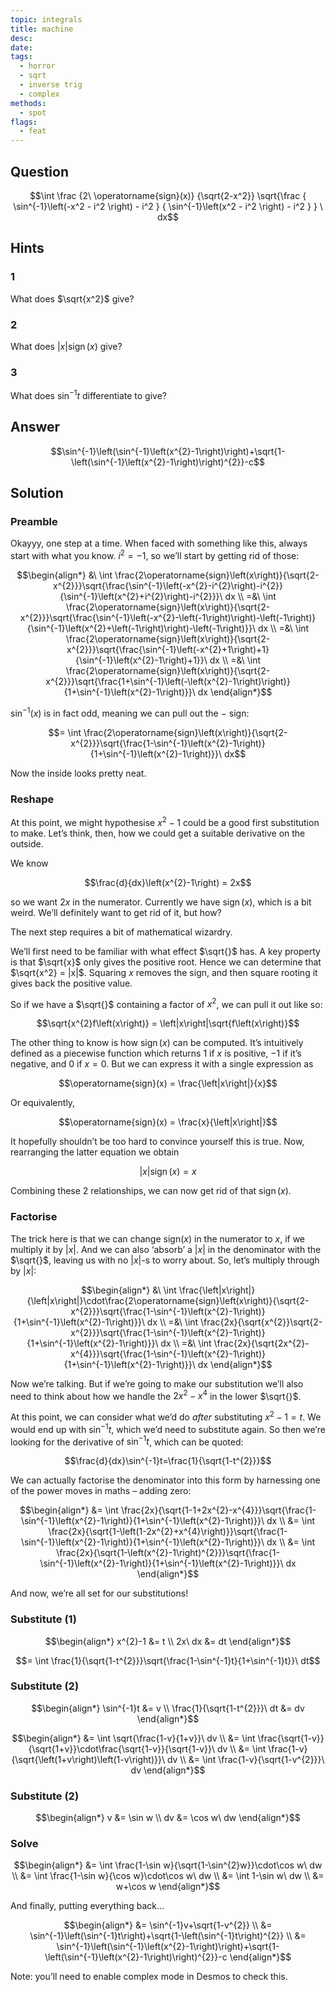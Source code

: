 ```yaml
---
topic: integrals
title: machine
desc: 
date: 
tags:
  - horror
  - sqrt
  - inverse trig
  - complex
methods:
  - spot
flags:
  - feat
---
```



## Question
```math
\int
  \frac
    {2\ \operatorname{sign}(x)}
    {\sqrt{2-x^2}}
  \sqrt{\frac
    { \sin^{-1}\left(-x^2 - i^2 \right) - i^2 }
    { \sin^{-1}\left(x^2 - i^2 \right) - i^2 }
  }
\ dx
```


## Hints

### 1
What does $\sqrt{x^2}$ give?

### 2
What does $|x| \operatorname{sign}(x)$ give?

### 3
What does $\sin^{-1}{t}$ differentiate to give?


## Answer
```math
\sin^{-1}\left(\sin^{-1}\left(x^{2}-1\right)\right)+\sqrt{1-\left(\sin^{-1}\left(x^{2}-1\right)\right)^{2}}-c
```


## Solution

### Preamble
Okayyy, one step at a time. When faced with something like this, always start with what you know. $i^2 = -1$, so we’ll start by getting rid of those:

```math
\begin{align*}
  &\ \int \frac{2\operatorname{sign}\left(x\right)}{\sqrt{2-x^{2}}}\sqrt{\frac{\sin^{-1}\left(-x^{2}-i^{2}\right)-i^{2}}{\sin^{-1}\left(x^{2}+i^{2}\right)-i^{2}}}\ dx
  \\ =&\ \int \frac{2\operatorname{sign}\left(x\right)}{\sqrt{2-x^{2}}}\sqrt{\frac{\sin^{-1}\left(-x^{2}-\left(-1\right)\right)-\left(-1\right)}{\sin^{-1}\left(x^{2}+\left(-1\right)\right)-\left(-1\right)}}\ dx
  \\ =&\ \int \frac{2\operatorname{sign}\left(x\right)}{\sqrt{2-x^{2}}}\sqrt{\frac{\sin^{-1}\left(-x^{2}+1\right)+1}{\sin^{-1}\left(x^{2}-1\right)+1}}\ dx
  \\ =&\ \int \frac{2\operatorname{sign}\left(x\right)}{\sqrt{2-x^{2}}}\sqrt{\frac{1+\sin^{-1}\left(-\left(x^{2}-1\right)\right)}{1+\sin^{-1}\left(x^{2}-1\right)}}\ dx
\end{align*}
```

$\sin^{-1}(x)$ is in fact odd, meaning we can pull out the $-$ sign:

```math
= \int \frac{2\operatorname{sign}\left(x\right)}{\sqrt{2-x^{2}}}\sqrt{\frac{1-\sin^{-1}\left(x^{2}-1\right)}{1+\sin^{-1}\left(x^{2}-1\right)}}\ dx
```

Now the inside looks pretty neat.

### Reshape
At this point, we might hypothesise $x^2 - 1$ could be a good first substitution to make. Let’s think, then, how we could get a suitable derivative on the outside.

We know

```math
\frac{d}{dx}\left(x^{2}-1\right) = 2x
```

so we want $2x$ in the numerator. Currently we have $\operatorname{sign}(x)$, which is a bit weird. We’ll definitely want to get rid of it, but how?

The next step requires a bit of mathematical wizardry.

We’ll first need to be familiar with what effect $\sqrt{}$ has. A key property is that $\sqrt{x}$ only gives the positive root. Hence we can determine that $\sqrt{x^2} = |x|$. Squaring $x$ removes the sign, and then square rooting it gives back the positive value.

So if we have a $\sqrt{}$ containing a factor of $x^2$, we can pull it out like so:

```math
\sqrt{x^{2}f\left(x\right)} = \left|x\right|\sqrt{f\left(x\right)}
```

The other thing to know is how $\operatorname{sign}(x)$ can be computed. It’s intuitively defined as a piecewise function which returns $1$ if $x$ is positive, $-1$ if it’s negative, and $0$ if $x = 0$. But we can express it with a single expression as

```math
\operatorname{sign}(x) = \frac{\left|x\right|}{x}
```

Or equivalently,

```math
\operatorname{sign}(x) = \frac{x}{\left|x\right|}
```

It hopefully shouldn’t be too hard to convince yourself this is true. Now, rearranging the latter equation we obtain

```math
\left|x\right|\operatorname{sign}(x) = x
```

Combining these 2 relationships, we can now get rid of that $\operatorname{sign}(x)$.

### Factorise
The trick here is that we can change $\text{sign}(x)$ in the numerator to $x$, if we multiply it by $|x|$. And we can also ‘absorb’ a $|x|$ in the denominator with the $\sqrt{}$, leaving us with no $|x|$-s to worry about. So, let’s multiply through by $|x|$:

```math
\begin{align*}
  &\ \int \frac{\left|x\right|}{\left|x\right|}\cdot\frac{2\operatorname{sign}\left(x\right)}{\sqrt{2-x^{2}}}\sqrt{\frac{1-\sin^{-1}\left(x^{2}-1\right)}{1+\sin^{-1}\left(x^{2}-1\right)}}\ dx
  \\ =&\ \int \frac{2x}{\sqrt{x^{2}}\sqrt{2-x^{2}}}\sqrt{\frac{1-\sin^{-1}\left(x^{2}-1\right)}{1+\sin^{-1}\left(x^{2}-1\right)}}\ dx
  \\ =&\ \int \frac{2x}{\sqrt{2x^{2}-x^{4}}}\sqrt{\frac{1-\sin^{-1}\left(x^{2}-1\right)}{1+\sin^{-1}\left(x^{2}-1\right)}}\ dx
\end{align*}
```

Now we’re talking. But if we’re going to make our substitution we’ll also need to think about how we handle the $2x^2 - x^4$ in the lower $\sqrt{}$.

At this point, we can consider what we’d do <em>after</em> substituting $x^2 - 1 = t$. We would end up with $\sin^{-1}{t}$, which we’d need to substitute again. So then we’re looking for the derivative of $\sin^{-1}{t}$, which can be quoted:

```math
\frac{d}{dx}\sin^{-1}t=\frac{1}{\sqrt{1-t^{2}}}
```

We can actually factorise the denominator into this form by harnessing one of the power moves in maths – adding zero:

```math
\begin{align*}
  &= \int \frac{2x}{\sqrt{1-1+2x^{2}-x^{4}}}\sqrt{\frac{1-\sin^{-1}\left(x^{2}-1\right)}{1+\sin^{-1}\left(x^{2}-1\right)}}\ dx
  \\ &= \int \frac{2x}{\sqrt{1-\left(1-2x^{2}+x^{4}\right)}}\sqrt{\frac{1-\sin^{-1}\left(x^{2}-1\right)}{1+\sin^{-1}\left(x^{2}-1\right)}}\ dx
  \\ &= \int \frac{2x}{\sqrt{1-\left(x^{2}-1\right)^{2}}}\sqrt{\frac{1-\sin^{-1}\left(x^{2}-1\right)}{1+\sin^{-1}\left(x^{2}-1\right)}}\ dx
\end{align*}
```

And now, we’re all set for our substitutions!

### Substitute (1)
```math
\begin{align*}
  x^{2}-1 &= t
  \\ 2x\ dx &= dt
\end{align*}
```

```math
= \int \frac{1}{\sqrt{1-t^{2}}}\sqrt{\frac{1-\sin^{-1}t}{1+\sin^{-1}t}}\ dt
```

### Substitute (2)
```math
\begin{align*}
  \sin^{-1}t &= v
  \\ \frac{1}{\sqrt{1-t^{2}}}\ dt &= dv
\end{align*}
```

```math
\begin{align*}
  &= \int \sqrt{\frac{1-v}{1+v}}\ dv
  \\ &= \int \frac{\sqrt{1-v}}{\sqrt{1+v}}\cdot\frac{\sqrt{1-v}}{\sqrt{1-v}}\ dv
  \\ &= \int \frac{1-v}{\sqrt{\left(1+v\right)\left(1-v\right)}}\ dv
  \\ &= \int \frac{1-v}{\sqrt{1-v^{2}}}\ dv
\end{align*}
```

### Substitute (2)
```math
\begin{align*}
  v &= \sin w
  \\ dv &= \cos w\ dw
\end{align*}
```

### Solve
```math
\begin{align*}
  &= \int \frac{1-\sin w}{\sqrt{1-\sin^{2}w}}\cdot\cos w\ dw
  \\ &= \int \frac{1-\sin w}{\cos w}\cdot\cos w\ dw
  \\ &= \int 1-\sin w\ dw
  \\ &= w+\cos w
\end{align*}
```

And finally, putting everything back...

```math
\begin{align*}
  &= \sin^{-1}v+\sqrt{1-v^{2}}
  \\ &= \sin^{-1}\left(\sin^{-1}t\right)+\sqrt{1-\left(\sin^{-1}t\right)^{2}}
  \\ &= \sin^{-1}\left(\sin^{-1}\left(x^{2}-1\right)\right)+\sqrt{1-\left(\sin^{-1}\left(x^{2}-1\right)\right)^{2}}-c
\end{align*}
```

Note: you’ll need to enable complex mode in Desmos to check this.
